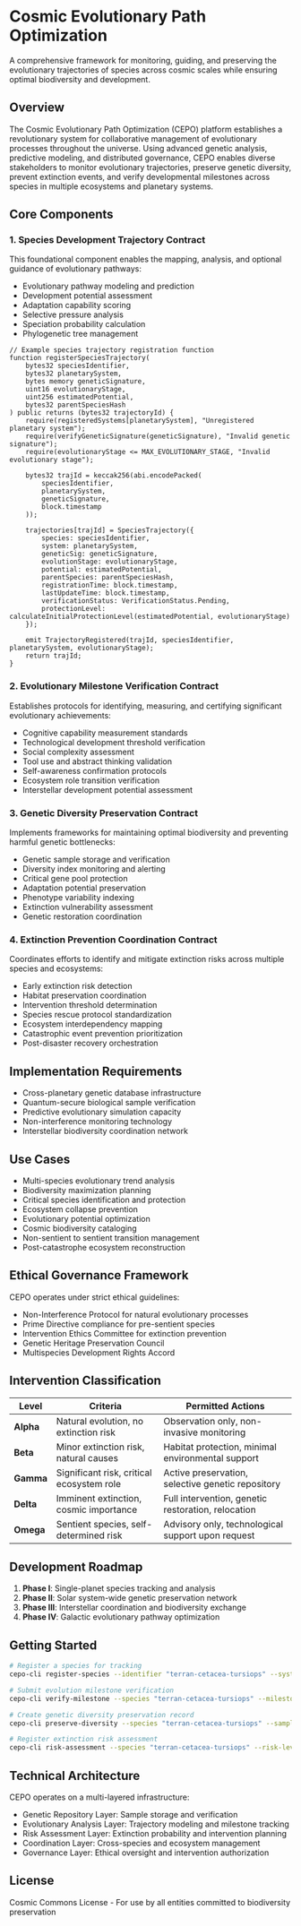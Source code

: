 # Cosmic Evolutionary Path Optimization

A comprehensive framework for monitoring, guiding, and preserving the evolutionary trajectories of species across cosmic scales while ensuring optimal biodiversity and development.

## Overview

The Cosmic Evolutionary Path Optimization (CEPO) platform establishes a revolutionary system for collaborative management of evolutionary processes throughout the universe. Using advanced genetic analysis, predictive modeling, and distributed governance, CEPO enables diverse stakeholders to monitor evolutionary trajectories, preserve genetic diversity, prevent extinction events, and verify developmental milestones across species in multiple ecosystems and planetary systems.

## Core Components

### 1. Species Development Trajectory Contract

This foundational component enables the mapping, analysis, and optional guidance of evolutionary pathways:

- Evolutionary pathway modeling and prediction
- Development potential assessment
- Adaptation capability scoring
- Selective pressure analysis
- Speciation probability calculation
- Phylogenetic tree management

```solidity
// Example species trajectory registration function
function registerSpeciesTrajectory(
    bytes32 speciesIdentifier,
    bytes32 planetarySystem,
    bytes memory geneticSignature,
    uint16 evolutionaryStage,
    uint256 estimatedPotential,
    bytes32 parentSpeciesHash
) public returns (bytes32 trajectoryId) {
    require(registeredSystems[planetarySystem], "Unregistered planetary system");
    require(verifyGeneticSignature(geneticSignature), "Invalid genetic signature");
    require(evolutionaryStage <= MAX_EVOLUTIONARY_STAGE, "Invalid evolutionary stage");
    
    bytes32 trajId = keccak256(abi.encodePacked(
        speciesIdentifier,
        planetarySystem,
        geneticSignature,
        block.timestamp
    ));
    
    trajectories[trajId] = SpeciesTrajectory({
        species: speciesIdentifier,
        system: planetarySystem,
        geneticSig: geneticSignature,
        evolutionStage: evolutionaryStage,
        potential: estimatedPotential,
        parentSpecies: parentSpeciesHash,
        registrationTime: block.timestamp,
        lastUpdateTime: block.timestamp,
        verificationStatus: VerificationStatus.Pending,
        protectionLevel: calculateInitialProtectionLevel(estimatedPotential, evolutionaryStage)
    });
    
    emit TrajectoryRegistered(trajId, speciesIdentifier, planetarySystem, evolutionaryStage);
    return trajId;
}
```

### 2. Evolutionary Milestone Verification Contract

Establishes protocols for identifying, measuring, and certifying significant evolutionary achievements:

- Cognitive capability measurement standards
- Technological development threshold verification
- Social complexity assessment
- Tool use and abstract thinking validation
- Self-awareness confirmation protocols
- Ecosystem role transition verification
- Interstellar development potential assessment

### 3. Genetic Diversity Preservation Contract

Implements frameworks for maintaining optimal biodiversity and preventing harmful genetic bottlenecks:

- Genetic sample storage and verification
- Diversity index monitoring and alerting
- Critical gene pool protection
- Adaptation potential preservation
- Phenotype variability indexing
- Extinction vulnerability assessment
- Genetic restoration coordination

### 4. Extinction Prevention Coordination Contract

Coordinates efforts to identify and mitigate extinction risks across multiple species and ecosystems:

- Early extinction risk detection
- Habitat preservation coordination
- Intervention threshold determination
- Species rescue protocol standardization
- Ecosystem interdependency mapping
- Catastrophic event prevention prioritization
- Post-disaster recovery orchestration

## Implementation Requirements

- Cross-planetary genetic database infrastructure
- Quantum-secure biological sample verification
- Predictive evolutionary simulation capacity
- Non-interference monitoring technology
- Interstellar biodiversity coordination network

## Use Cases

- Multi-species evolutionary trend analysis
- Biodiversity maximization planning
- Critical species identification and protection
- Ecosystem collapse prevention
- Evolutionary potential optimization
- Cosmic biodiversity cataloging
- Non-sentient to sentient transition management
- Post-catastrophe ecosystem reconstruction

## Ethical Governance Framework

CEPO operates under strict ethical guidelines:
- Non-Interference Protocol for natural evolutionary processes
- Prime Directive compliance for pre-sentient species
- Intervention Ethics Committee for extinction prevention
- Genetic Heritage Preservation Council
- Multispecies Development Rights Accord

## Intervention Classification

| Level | Criteria | Permitted Actions |
|-------|----------|-------------------|
| **Alpha** | Natural evolution, no extinction risk | Observation only, non-invasive monitoring |
| **Beta** | Minor extinction risk, natural causes | Habitat protection, minimal environmental support |
| **Gamma** | Significant risk, critical ecosystem role | Active preservation, selective genetic repository |
| **Delta** | Imminent extinction, cosmic importance | Full intervention, genetic restoration, relocation |
| **Omega** | Sentient species, self-determined risk | Advisory only, technological support upon request |

## Development Roadmap

1. **Phase I**: Single-planet species tracking and analysis
2. **Phase II**: Solar system-wide genetic preservation network
3. **Phase III**: Interstellar coordination and biodiversity exchange
4. **Phase IV**: Galactic evolutionary pathway optimization

## Getting Started

```bash
# Register a species for tracking
cepo-cli register-species --identifier "terran-cetacea-tursiops" --system "sol-3" --genetic-hash "gen://hash/t7721" --stage 12

# Submit evolution milestone verification
cepo-cli verify-milestone --species "terran-cetacea-tursiops" --milestone "abstract-problem-solving" --evidence "data://verification/abs-71"

# Create genetic diversity preservation record
cepo-cli preserve-diversity --species "terran-cetacea-tursiops" --samples 500 --storage-type "distributed" --retention "indefinite"

# Register extinction risk assessment
cepo-cli risk-assessment --species "terran-cetacea-tursiops" --risk-level "beta" --factors "habitat-loss,pollution" --timeframe "50-years"
```

## Technical Architecture

CEPO operates on a multi-layered infrastructure:
- Genetic Repository Layer: Sample storage and verification
- Evolutionary Analysis Layer: Trajectory modeling and milestone tracking
- Risk Assessment Layer: Extinction probability and intervention planning
- Coordination Layer: Cross-species and ecosystem management
- Governance Layer: Ethical oversight and intervention authorization

## License

Cosmic Commons License - For use by all entities committed to biodiversity preservation
